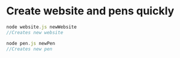 # Create website and pens quickly

```javascript
node website.js newWebsite
//Creates new website 

node pen.js newPen
//Creates new pen
```